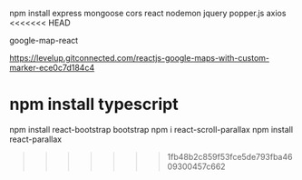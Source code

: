 npm install express mongoose cors react nodemon jquery popper.js axios
<<<<<<< HEAD

google-map-react

https://levelup.gitconnected.com/reactjs-google-maps-with-custom-marker-ece0c7d184c4

npm install typescript
=======
npm install react-bootstrap bootstrap
npm i react-scroll-parallax
npm install react-parallax
>>>>>>> 1fb48b2c859f53fce5de793fba4609300457c662
